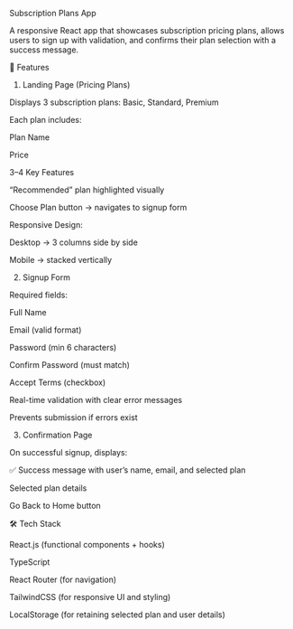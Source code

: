 Subscription Plans App

A responsive React app that showcases subscription pricing plans, allows users to sign up with validation, and confirms their plan selection with a success message.

🚀 Features

1. Landing Page (Pricing Plans)

Displays 3 subscription plans: Basic, Standard, Premium

Each plan includes:

Plan Name

Price

3–4 Key Features

“Recommended” plan highlighted visually

Choose Plan button → navigates to signup form

Responsive Design:

Desktop → 3 columns side by side

Mobile → stacked vertically

2. Signup Form

Required fields:

Full Name

Email (valid format)

Password (min 6 characters)

Confirm Password (must match)

Accept Terms (checkbox)

Real-time validation with clear error messages

Prevents submission if errors exist

3. Confirmation Page

On successful signup, displays:

✅ Success message with user’s name, email, and selected plan

Selected plan details

Go Back to Home button

🛠️ Tech Stack

React.js (functional components + hooks)

TypeScript

React Router (for navigation)

TailwindCSS (for responsive UI and styling)

LocalStorage (for retaining selected plan and user details)
